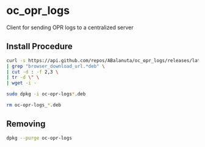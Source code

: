 # oc_opr_logs
Client for sending OPR logs to a centralized server


## Install Procedure

```bash
curl -s https://api.github.com/repos/ABalanuta/oc_opr_logs/releases/latest \
| grep "browser_download_url.*deb" \
| cut -d : -f 2,3 \
| tr -d \" \
| wget -i -

sudo dpkg -i oc-opr-logs*.deb

rm oc-opr-logs_*.deb

```


## Removing 
```bash
dpkg --purge oc-opr-logs
```


